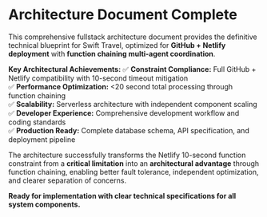 # Architecture Document Complete

This comprehensive fullstack architecture document provides the definitive technical blueprint for Swift Travel, optimized for **GitHub + Netlify deployment** with **function chaining multi-agent coordination**. 

**Key Architectural Achievements:**
✅ **Constraint Compliance:** Full GitHub + Netlify compatibility with 10-second timeout mitigation  
✅ **Performance Optimization:** <20 second total processing through function chaining  
✅ **Scalability:** Serverless architecture with independent component scaling  
✅ **Developer Experience:** Comprehensive development workflow and coding standards  
✅ **Production Ready:** Complete database schema, API specification, and deployment pipeline

The architecture successfully transforms the Netlify 10-second function constraint from a **critical limitation** into an **architectural advantage** through function chaining, enabling better fault tolerance, independent optimization, and clearer separation of concerns.

**Ready for implementation with clear technical specifications for all system components.**